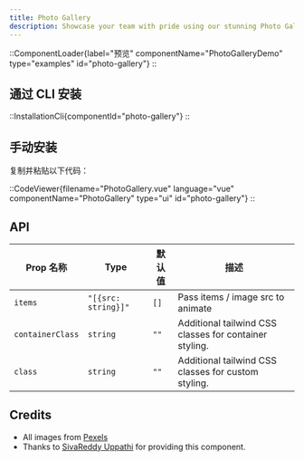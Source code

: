 ```yaml
---
title: Photo Gallery
description: Showcase your team with pride using our stunning Photo Gallery Component.
---
```


::ComponentLoader{label="预览" componentName="PhotoGalleryDemo" type="examples" id="photo-gallery"}
::

## 通过 CLI 安装

::InstallationCli{componentId="photo-gallery"}
::

## 手动安装

复制并粘贴以下代码：

::CodeViewer{filename="PhotoGallery.vue" language="vue" componentName="PhotoGallery" type="ui" id="photo-gallery"}
::

## API

| Prop 名称        | Type                | 默认值 | 描述                                                   |
| ---------------- | ------------------- | ------ | ------------------------------------------------------ |
| `items`          | `"[{src: string}]"` | `[]`   | Pass items / image src to animate                      |
| `containerClass` | `string`            | `""`   | Additional tailwind CSS classes for container styling. |
| `class`          | `string`            | `""`   | Additional tailwind CSS classes for custom styling.    |

## Credits

- All images from [Pexels](https://www.pexels.com/@soldiervip/)
- Thanks to [SivaReddy Uppathi](https://github.com/sivareddyuppathi) for providing this component.
